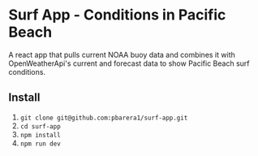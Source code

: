 # Surf App - Conditions in Pacific Beach
A react app that pulls current NOAA buoy data and combines it with OpenWeatherApi's current and forecast data to show Pacific Beach surf conditions.

## Install
1. `git clone git@github.com:pbarera1/surf-app.git`
2. `cd surf-app`
3. `npm install`
4. `npm run dev`
